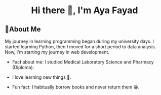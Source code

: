 <h1 align="center">Hi there 👋, I'm Aya Fayad</h1>

## 👧About Me

My journey in learning programming began during my university days. I started learning Python, then I moved for a short period to data analysis. Now, I'm starting my journey in web development.

- Fact about me: I studied Medical Laboratory Science and Pharmacy (Diploma).

- I love learning new things 👀.

- Fun fact: I habitually borrow books and never return them 😁.





